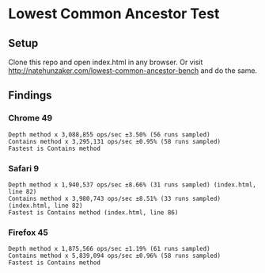 # Lowest Common Ancestor Test

## Setup

Clone this repo and open index.html in any browser. Or visit
http://natehunzaker.com/lowest-common-ancestor-bench and do the same.

## Findings

### Chrome 49

```
Depth method x 3,088,855 ops/sec ±3.50% (56 runs sampled)
Contains method x 3,295,131 ops/sec ±0.95% (58 runs sampled)
Fastest is Contains method
```

### Safari 9

```
Depth method x 1,940,537 ops/sec ±8.66% (31 runs sampled) (index.html, line 82)
Contains method x 3,980,743 ops/sec ±8.51% (33 runs sampled) (index.html, line 82)
Fastest is Contains method (index.html, line 86)
```

### Firefox 45

```
Depth method x 1,875,566 ops/sec ±1.19% (61 runs sampled)
Contains method x 5,839,094 ops/sec ±0.96% (58 runs sampled)
Fastest is Contains method
```
